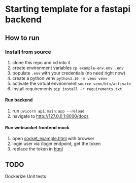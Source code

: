 # Starting template for a fastapi backend

## How to run
### Install from source
1. clone this repo and cd into it
2. create environment variables `cp example-env.env .env`
3. populate `.env` with your credentials (no need right now)
4. create a python venv `python3.10 -m venv venv`
5. activate the virtual environment `source venv/bin/activate`
6. install requirements `pip install -r requirements.txt`

#### Run backend
1. run `uvicorn api.main:app --reload`
2. navigate to http://127.0.0.1:8000/docs

#### Run websocket frontend mock
1. open [socket_example.html](https://github.com/doruirimescu/fastapi-backend/blob/master/socket_example.html) with browser
2. login user via /login endpoint, get the token
3. replace the token in [html](https://github.com/doruirimescu/fastapi-backend/blob/9fea52b69011cf40c197d3e63ad6889c4c5f08c0/socket_example.html#L9)

## TODO
Dockerize
Unit tests
